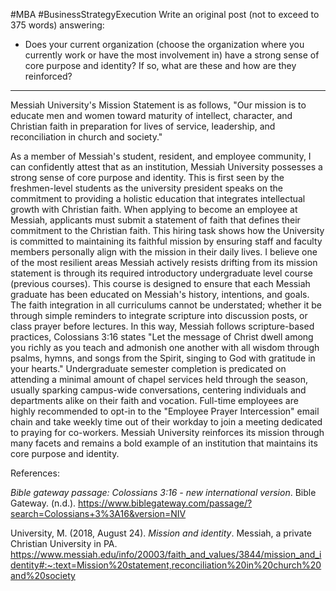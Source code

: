 #MBA #BusinessStrategyExecution 
Write an original post (not to exceed to 375 words) answering:

- Does your current organization (choose the organization where you currently work or have the most involvement in) have a strong sense of core purpose and identity? If so, what are these and how are they reinforced?

---

Messiah University's Mission Statement is as follows, "Our mission is to educate men and women toward maturity of intellect, character, and Christian faith in preparation for lives of service, leadership, and reconciliation in church and society."

As a member of Messiah's student, resident, and employee community, I can confidently attest that as an institution, Messiah University possesses a strong sense of core purpose and identity. This is first seen by the freshmen-level students as the university president speaks on the commitment to providing a holistic education that integrates intellectual growth with Christian faith. When applying to become an employee at Messiah, applicants must submit a statement of faith that defines their commitment to the Christian faith. This hiring task shows how the University is committed to maintaining its faithful mission by ensuring staff and faculty members personally align with the mission in their daily lives. I believe one of the most resilient areas Messiah actively resists drifting from its mission statement is through its required introductory undergraduate level course (previous courses). This course is designed to ensure that each Messiah graduate has been educated on Messiah's history, intentions, and goals. The faith integration in all curriculums cannot be understated; whether it be through simple reminders to integrate scripture into discussion posts, or class prayer before lectures. In this way, Messiah follows scripture-based practices, Colossians 3:16 states "Let the message of Christ dwell among you richly as you teach and admonish one another with all wisdom through psalms, hymns, and songs from the Spirit, singing to God with gratitude in your hearts." Undergraduate semester completion is predicated on attending a minimal amount of chapel services held through the season, usually sparking campus-wide conversations, centering individuals and departments alike on their faith and vocation. Full-time employees are highly recommended to opt-in to the "Employee Prayer Intercession" email chain and take weekly time out of their workday to join a meeting dedicated to praying for co-workers. Messiah University reinforces its mission through many facets and remains a bold example of an institution that maintains its core purpose and identity. 

References:

_Bible gateway passage: Colossians 3:16 - new international version_. Bible Gateway. (n.d.). https://www.biblegateway.com/passage/?search=Colossians+3%3A16&version=NIV

University, M. (2018, August 24). _Mission and identity_. Messiah, a private Christian University in PA. https://www.messiah.edu/info/20003/faith_and_values/3844/mission_and_identity#:~:text=Mission%20statement,reconciliation%20in%20church%20and%20society